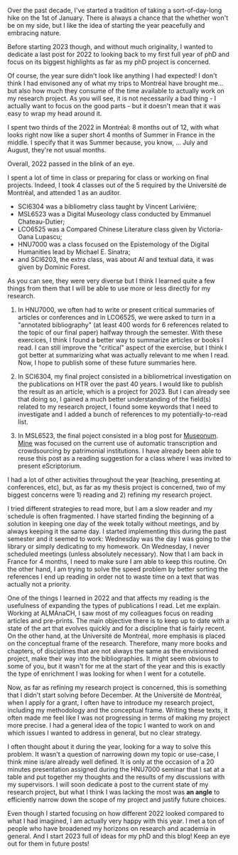 <!--
.. title: 009 - Looking back to 2022
.. slug: 009
.. date: 2022-12-31 10:14:57 UTC-05:00
.. tags: 
.. category: milestone
.. link: 
.. description: 
.. type: text
-->

Over the past decade, I've started a tradition of taking a sort-of-day-long hike on the 1st of January. There is always a chance that the whether won't be on my side, but I like the idea of starting the year peacefully and embracing nature.  

Before starting 2023 though, and without much originality, I wanted to dedicate a last post for 2022 to looking back to my first full year of phD and focus on its biggest highlights as far as my phD project is concerned.  

Of course, the year sure didn't look like anything I had expected! I don't think I had envisoned any of what my trips to Montréal have brought me... but also how much they consume of the time available to actually work on my research project. As you will see, it is not necessarily a bad thing - I actually want to focus on the good parts - but it doesn't mean that it was easy to wrap my head around it.  

I spent two thirds of the 2022 in Montréal: 8 months out of 12, with what looks right now like a super short 4 months of Summer in France in the middle. I specify that it was Summer because, you know, ... July and August, they're not usual months.

Overall, 2022 passed in the blink of an eye.  

I spent a lot of time in class or preparing for class or working on final projects. Indeed, I took 4 classes out of the 5 required by the Université de Montréal, and attended 1 as an auditor.  

- SCI6304 was a bibliometry class taught by Vincent Larivière;
- MSL6523 was a Digital Museology class conducted by Emmanuel Chateau-Dutier;
- LCO6525 was a Compared Chinese Literature class given by Victoria-Oana Lupascu;
- HNU7000 was a class focused on the Epistemology of the Digital Humanities lead by Michael E. Sinatra;
- and SCI6203, the extra class, was about AI and textual data, it was given by Dominic Forest.

As you can see, they were very diverse but I think I learned quite a few things from them that I will be able to use more or less directly for my research.

1. In HNU7000, we often had to write or present critical summaries of articles or conferences and in LCO6525, we were asked to turn in a "annotated bibliography" (at least 400 words for 6 references related to the topic of our final paper) halfway through the semester. With these exercices, I think I found a better way to summarize articles or books I read. I can still improve the "critical" aspect of the exercise, but I think I got better at summarizing what was actually relevant to me when I read. Now, I hope to publish some of these future summaries here.

2. In SCI6304, my final project consisted in a bibliometrical investigation on the publications on HTR over the past 40 years. I would like to publish the result as an article, which is a project for 2023. But I can already see that doing so, I gained a much better understanding of the field(s) related to my research project, I found some keywords that I need to investigate and I added a bunch of references to my potentially-to-read list.  

3. In MSL6523, the final poject consisted in a blog post for [Museonum](https://medium.com/museonum). [Mine](https://medium.com/museonum/intelligence-artificielle-et-intelligence-collective-des-nouveaux-eldorados-pour-rendre-les-c8c4e214d4e6) was focused on the current use of automatic transcription and crowdsourcing by patrimonial institutions. I have already been able to reuse this post as a reading suggestion for a class where I was invited to present eScriptorium.  

I had a lot of other activities throughout the year (teaching, presenting at conferences, etc), but, as far as my thesis project is concerned, two of my biggest concerns were 1) reading and 2) refining my research project.  

I tried different strategies to read more, but I am a slow reader and my schedule is often fragmented. I have started finding the beginning of a solution in keeping one day of the week totally without meetings, and by always keeping it the same day. I started implementing this during the past semester and it seemed to work: Wednesday was the day I was going to the library or simply dedicating to my homework. On Wednesday, I never scheduled meetings (unless absolutely necessary). Now that I am back in France for 4 months, I need to make sure I am able to keep this routine. On the other hand, I am trying to solve the speed problem by better sorting the references I end up reading in order not to waste time on a text that was actually not a priority.  

One of the things I learned in 2022 and that affects my reading is the usefulness of expanding the types of publications I read. Let me explain. Working at ALMAnaCH, I saw most of my colleagues focus on reading articles and pre-prints. The main objective there is to keep up to date with a state of the art that evolves quickly and for a discipline that is fairly recent. On the other hand, at the Université de Montréal, more emphasis is placed on the conceptual frame of the research. Therefore, many more books and chapters, of disciplines that are not always the same as the envisionned project, make their way into the bibliographies. It might seem obvious to some of you, but it wasn't for me at the start of the year and this is exactly the type of enrichment I was looking for when I went for a cotutelle.  

Now, as far as refining my research project is concerned, this is something that I didn't start solving before December. At the Université de Montréal, when I apply for a grant, I often have to introduce my research project, including my methodology and the conceptual frame. Writing these texts, it often made me feel like I was not progressing in terms of making my project more precise. I had a general idea of the topic I wanted to work on and which issues I wanted to address in general, but no clear strategy.  

I often thought about it during the year, looking for a way to solve this problem. It wasn't a question of narrowing down my topic or use-case, I think mine is/are already well defined. It is only at the occasion of a 20 minutes presentation assigned during the HNU7000 seminar that I sat at a table and put together my thoughts and the results of my discussions with my supervisors. I will soon dedicate a post to the current state of my research project, but what I think I was lacking the most was **an angle** to efficiently narrow down the scope of my project and justify future choices.  

Even though I started focusing on how different 2022 looked compared to what I had imagined, I am actually very happy with this year. I met a ton of people who have broadened my horizons on research and academia in general. And I start 2023 full of ideas for my phD and this blog! Keep an eye out for them in future posts!